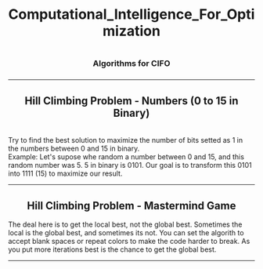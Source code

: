 <center><h1>Computational_Intelligence_For_Optimization<h1></center>
<center><h3>Algorithms for CIFO<h3></center>
<hr/>
<center><h2> Hill Climbing Problem - Numbers (0 to 15 in Binary)</h2></center>
<br>
Try to find the best solution to maximize the number of bits setted as 1 in the numbers between 0 and 15 in binary.
<br>
Example: Let's supose whe random a number between 0 and 15, and this random number was 5. 5 in binary is 0101. Our goal is to transform this 0101 into 1111 (15) to maximize our result. 
<hr/>
<center><h2> Hill Climbing Problem - Mastermind Game</h2></center>
The deal here is to get the local best, not the global best. Sometimes the local is the global best, and sometimes its not. 
You can set the algorith to accept blank spaces or repeat colors to make the code harder to break. 
As you put more iterations best is the chance to get the global best.
<hr/

